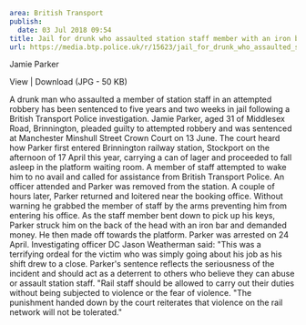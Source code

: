 ```yaml
area: British Transport
publish:
  date: 03 Jul 2018 09:54
title: Jail for drunk who assaulted station staff member with an iron bar
url: https://media.btp.police.uk/r/15623/jail_for_drunk_who_assaulted_station_staff_member
```

Jamie Parker

View | Download (JPG - 50 KB)

A drunk man who assaulted a member of station staff in an attempted robbery has been sentenced to five years and two weeks in jail following a British Transport Police investigation.
Jamie Parker, aged 31 of Middlesex Road, Brinnington, pleaded guilty to attempted robbery and was sentenced at Manchester Minshull Street Crown Court on 13 June.
The court heard how Parker first entered Brinnington railway station, Stockport on the afternoon of 17 April this year, carrying a can of lager and proceeded to fall asleep in the platform waiting room.
A member of staff attempted to wake him to no avail and called for assistance from British Transport Police.
An officer attended and Parker was removed from the station.
A couple of hours later, Parker returned and loitered near the booking office. Without warning he grabbed the member of staff by the arms preventing him from entering his office. As the staff member bent down to pick up his keys, Parker struck him on the back of the head with an iron bar and demanded money.
He then made off towards the platform.
Parker was arrested on 24 April.
Investigating officer DC Jason Weatherman said: "This was a terrifying ordeal for the victim who was simply going about his job as his shift drew to a close. Parker's sentence reflects the seriousness of the incident and should act as a deterrent to others who believe they can abuse or assault station staff.
"Rail staff should be allowed to carry out their duties without being subjected to violence or the fear of violence.
"The punishment handed down by the court reiterates that violence on the rail network will not be tolerated."
